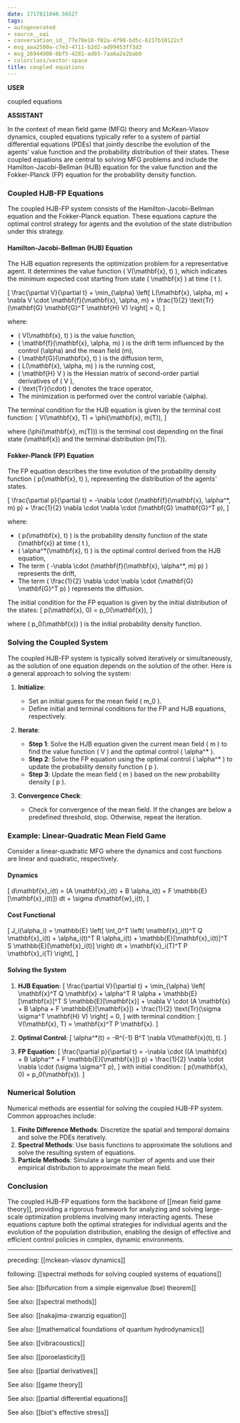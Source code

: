```yaml
---
date: 1717811840.56527
tags:
- autogenerated
- source__oai
- conversation_id__77e70e10-f02a-4f98-bd5c-6217b10122cf
- msg_aaa2500a-c7e3-4711-b2d2-ad99453ff3d3
- msg_26944908-6bf5-4281-ad93-7aa6a2e2bab0
- colorclass/vector-space
title: coupled equations
---
```


**USER**

coupled equations


**ASSISTANT**

In the context of mean field game (MFG) theory and McKean-Vlasov dynamics, coupled equations typically refer to a system of partial differential equations (PDEs) that jointly describe the evolution of the agents' value function and the probability distribution of their states. These coupled equations are central to solving MFG problems and include the Hamilton-Jacobi-Bellman (HJB) equation for the value function and the Fokker-Planck (FP) equation for the probability density function.

### Coupled HJB-FP Equations

The coupled HJB-FP system consists of the Hamilton-Jacobi-Bellman equation and the Fokker-Planck equation. These equations capture the optimal control strategy for agents and the evolution of the state distribution under this strategy.

#### Hamilton-Jacobi-Bellman (HJB) Equation

The HJB equation represents the optimization problem for a representative agent. It determines the value function \( V(\mathbf{x}, t) \), which indicates the minimum expected cost starting from state \( \mathbf{x} \) at time \( t \).

\[ \frac{\partial V}{\partial t} + \min_{\alpha} \left[ L(\mathbf{x}, \alpha, m) + \nabla V \cdot \mathbf{f}(\mathbf{x}, \alpha, m) + \frac{1}{2} \text{Tr}(\mathbf{G} \mathbf{G}^T \mathbf{H} V) \right] = 0, \]

where:
- \( V(\mathbf{x}, t) \) is the value function,
- \( \mathbf{f}(\mathbf{x}, \alpha, m) \) is the drift term influenced by the control \(\alpha\) and the mean field \(m\),
- \( \mathbf{G}(\mathbf{x}, t) \) is the diffusion term,
- \( L(\mathbf{x}, \alpha, m) \) is the running cost,
- \( \mathbf{H} V \) is the Hessian matrix of second-order partial derivatives of \( V \),
- \( \text{Tr}(\cdot) \) denotes the trace operator,
- The minimization is performed over the control variable \(\alpha\).

The terminal condition for the HJB equation is given by the terminal cost function:
\[ V(\mathbf{x}, T) = \phi(\mathbf{x}, m(T)), \]

where \(\phi(\mathbf{x}, m(T))\) is the terminal cost depending on the final state \(\mathbf{x}\) and the terminal distribution \(m(T)\).

#### Fokker-Planck (FP) Equation

The FP equation describes the time evolution of the probability density function \( p(\mathbf{x}, t) \), representing the distribution of the agents' states.

\[ \frac{\partial p}{\partial t} = -\nabla \cdot (\mathbf{f}(\mathbf{x}, \alpha^*, m) p) + \frac{1}{2} \nabla \cdot \nabla \cdot (\mathbf{G} \mathbf{G}^T p), \]

where:
- \( p(\mathbf{x}, t) \) is the probability density function of the state \(\mathbf{x}\) at time \( t \),
- \( \alpha^*(\mathbf{x}, t) \) is the optimal control derived from the HJB equation,
- The term \( -\nabla \cdot (\mathbf{f}(\mathbf{x}, \alpha^*, m) p) \) represents the drift,
- The term \( \frac{1}{2} \nabla \cdot \nabla \cdot (\mathbf{G} \mathbf{G}^T p) \) represents the diffusion.

The initial condition for the FP equation is given by the initial distribution of the states:
\[ p(\mathbf{x}, 0) = p_0(\mathbf{x}), \]

where \( p_0(\mathbf{x}) \) is the initial probability density function.

### Solving the Coupled System

The coupled HJB-FP system is typically solved iteratively or simultaneously, as the solution of one equation depends on the solution of the other. Here is a general approach to solving the system:

1. **Initialize**:
   - Set an initial guess for the mean field \( m_0 \).
   - Define initial and terminal conditions for the FP and HJB equations, respectively.

2. **Iterate**:
   - **Step 1**: Solve the HJB equation given the current mean field \( m \) to find the value function \( V \) and the optimal control \( \alpha^* \).
   - **Step 2**: Solve the FP equation using the optimal control \( \alpha^* \) to update the probability density function \( p \).
   - **Step 3**: Update the mean field \( m \) based on the new probability density \( p \).

3. **Convergence Check**:
   - Check for convergence of the mean field. If the changes are below a predefined threshold, stop. Otherwise, repeat the iteration.

### Example: Linear-Quadratic Mean Field Game

Consider a linear-quadratic MFG where the dynamics and cost functions are linear and quadratic, respectively.

#### Dynamics

\[ d\mathbf{x}_i(t) = (A \mathbf{x}_i(t) + B \alpha_i(t) + F \mathbb{E}[\mathbf{x}_i(t)]) dt + \sigma d\mathbf{w}_i(t), \]

#### Cost Functional

\[ J_i(\alpha_i) = \mathbb{E} \left[ \int_0^T \left( \mathbf{x}_i(t)^T Q \mathbf{x}_i(t) + \alpha_i(t)^T R \alpha_i(t) + \mathbb{E}[\mathbf{x}_i(t)]^T S \mathbb{E}[\mathbf{x}_i(t)] \right) dt + \mathbf{x}_i(T)^T P \mathbf{x}_i(T) \right], \]

#### Solving the System

1. **HJB Equation**:
   \[ \frac{\partial V}{\partial t} + \min_{\alpha} \left[ \mathbf{x}^T Q \mathbf{x} + \alpha^T R \alpha + \mathbb{E}[\mathbf{x}]^T S \mathbb{E}[\mathbf{x}] + \nabla V \cdot (A \mathbf{x} + B \alpha + F \mathbb{E}[\mathbf{x}]) + \frac{1}{2} \text{Tr}(\sigma \sigma^T \mathbf{H} V) \right] = 0, \]
   with terminal condition:
   \[ V(\mathbf{x}, T) = \mathbf{x}^T P \mathbf{x}. \]

2. **Optimal Control**:
   \[ \alpha^*(t) = -R^{-1} B^T \nabla V(\mathbf{x}(t), t). \]

3. **FP Equation**:
   \[ \frac{\partial p}{\partial t} = -\nabla \cdot ((A \mathbf{x} + B \alpha^* + F \mathbb{E}[\mathbf{x}]) p) + \frac{1}{2} \nabla \cdot \nabla \cdot (\sigma \sigma^T p), \]
   with initial condition:
   \[ p(\mathbf{x}, 0) = p_0(\mathbf{x}). \]

### Numerical Solution

Numerical methods are essential for solving the coupled HJB-FP system. Common approaches include:

1. **Finite Difference Methods**: Discretize the spatial and temporal domains and solve the PDEs iteratively.
2. **Spectral Methods**: Use basis functions to approximate the solutions and solve the resulting system of equations.
3. **Particle Methods**: Simulate a large number of agents and use their empirical distribution to approximate the mean field.

### Conclusion

The coupled HJB-FP equations form the backbone of [[mean field game theory]], providing a rigorous framework for analyzing and solving large-scale optimization problems involving many interacting agents. These equations capture both the optimal strategies for individual agents and the evolution of the population distribution, enabling the design of effective and efficient control policies in complex, dynamic environments.


---

preceding: [[mckean-vlasov dynamics]]  


following: [[spectral methods for solving coupled systems of equations]]

See also: [[bifurcation from a simple eigenvalue (bse) theorem]]


See also: [[spectral methods]]


See also: [[nakajima-zwanzig equation]]


See also: [[mathematical foundations of quantum hydrodynamics]]


See also: [[vibracoustics]]


See also: [[poroelasticity]]


See also: [[partial derivatives]]


See also: [[game theory]]


See also: [[partial differential equations]]


See also: [[biot's effective stress]]